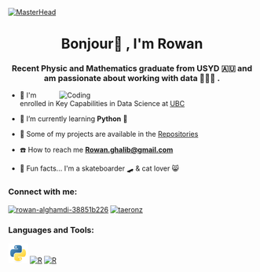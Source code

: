 [![MasterHead](https://user-images.githubusercontent.com/118812969/208985272-ee0a8a5b-ab31-4fa1-a6cf-f2f1e6a336a2.gif)](https://rishavchanda.io)

<h1 align="center">Bonjour🙈 , I'm Rowan </h1>
<h3 align="center">Recent Physic and Mathematics graduate from USYD 🇦🇺 and am passionate about working with data 👩🏻‍💻 .</h3>
<img align="right" alt="Coding" width="400" src="https://user-images.githubusercontent.com/118812969/208983514-fb8d29bd-aad0-4a6e-a6e5-4b241cd0b555.gif">


- 📖 I'm enrolled in Key Capabilities in Data Science at [UBC](https://extendedlearning.ubc.ca)

- 🤖 I’m currently learning **Python** 🐍

- 🌸 Some of my projects are available in the [Repositories](https://github.com/RowanAlghamdi?tab=repositories)

- ☎️ How to reach me **Rowan.ghalib@gmail.com**

- 🫣 Fun facts... I'm a skateboarder 🛹 & cat lover 😸

<h3 align="left">Connect with me:</h3>
<p align="left">
<a href="https://linkedin.com/in/rowan-alghamdi-38851b226" target="blank"><img align="center" src="https://raw.githubusercontent.com/rahuldkjain/github-profile-readme-generator/master/src/images/icons/Social/linked-in-alt.svg" alt="rowan-alghamdi-38851b226" height="30" width="40" /></a>
<a href="https://instagram.com/taeronz" target="blank"><img align="center" src="https://raw.githubusercontent.com/rahuldkjain/github-profile-readme-generator/master/src/images/icons/Social/instagram.svg" alt="taeronz" height="30" width="40" /></a> </p>

<h3 align="left">Languages and Tools:</h3>
<p align="left">
<a href="https://www.python.org" target="_blank" rel="noreferrer"> <img src="https://raw.githubusercontent.com/devicons/devicon/master/icons/python/python-original.svg" alt="python" width="40" height="40"/></a>
<a align="left"> <a href="https://www.r-project.org" target="_blank" rel="noreferrer"> <img src="https://www.lindinglab.science/external-files/images/Rlogo1.png" alt="R" width="40" height="40"/></a> 
<a align="left"> <a href="https://posit.co" target="_blank" rel="noreferrer"> <img src="https://www.rstudio.com/wp-content/uploads/2018/10/RStudio-Logo-flat.svg" alt="R" width="40" height="40"/></a> </p>


  <!-- https://rahuldkjain.github.io/gh-profile-readme-generator/  -->
